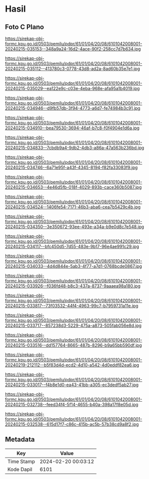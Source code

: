 # Hasil

## Foto C Plano

https://sirekap-obj-formc.kpu.go.id/0503/pemilu/pdpr/61/01/04/20/08/6101042008001-20240215-035153--348a9a24-16d2-4ace-90f2-258cc7d7b634.jpg

https://sirekap-obj-formc.kpu.go.id/0503/pemilu/pdpr/61/01/04/20/08/6101042008001-20240215-035112--413780c3-0778-43d8-ad2a-8ad60b35e7e1.jpg

https://sirekap-obj-formc.kpu.go.id/0503/pemilu/pdpr/61/01/04/20/08/6101042008001-20240215-035029--ea122e9c-c03e-4eba-968e-afa95a1b4019.jpg

https://sirekap-obj-formc.kpu.go.id/0503/pemilu/pdpr/61/01/04/20/08/6101042008001-20240215-034946--d9fb57db-3f94-4773-a6d7-fe74984b3c91.jpg

https://sirekap-obj-formc.kpu.go.id/0503/pemilu/pdpr/61/01/04/20/08/6101042008001-20240215-034910--bea79530-3694-46af-b7c8-f0f4904e1d6a.jpg

https://sirekap-obj-formc.kpu.go.id/0503/pemilu/pdpr/61/01/04/20/08/6101042008001-20240215-034833--7cbdb9a4-9db2-4db3-a86a-47a563b236bd.jpg

https://sirekap-obj-formc.kpu.go.id/0503/pemilu/pdpr/61/01/04/20/08/6101042008001-20240215-034746--6a71e95f-a43f-4345-8194-f82fa33083f9.jpg

https://sirekap-obj-formc.kpu.go.id/0503/pemilu/pdpr/61/01/04/20/08/6101042008001-20240215-034653--4e46d5fb-018f-4029-893b-cace360b5087.jpg

https://sirekap-obj-formc.kpu.go.id/0503/pemilu/pdpr/61/01/04/20/08/6101042008001-20240215-034524--1406fe54-7171-46b3-aba6-cea7b5429c4b.jpg

https://sirekap-obj-formc.kpu.go.id/0503/pemilu/pdpr/61/01/04/20/08/6101042008001-20240215-034350--3e350672-93ee-493e-a34a-b9e0d8c7e548.jpg

https://sirekap-obj-formc.kpu.go.id/0503/pemilu/pdpr/61/01/04/20/08/6101042008001-20240215-034117--bfc450d5-7d55-483e-9b17-96e4ae991c29.jpg

https://sirekap-obj-formc.kpu.go.id/0503/pemilu/pdpr/61/01/04/20/08/6101042008001-20240215-034033--4d4d844e-5ab3-4f77-a7d1-0768bcde0867.jpg

https://sirekap-obj-formc.kpu.go.id/0503/pemilu/pdpr/61/01/04/20/08/6101042008001-20240215-033926--f036fd48-b8c3-437a-8737-9aaaea98a180.jpg

https://sirekap-obj-formc.kpu.go.id/0503/pemilu/pdpr/61/01/04/20/08/6101042008001-20240215-033817--73f03532-44f4-4963-99c7-b7959731a11e.jpg

https://sirekap-obj-formc.kpu.go.id/0503/pemilu/pdpr/61/01/04/20/08/6101042008001-20240215-033717--857238d3-5229-475a-a873-505fab056e8d.jpg

https://sirekap-obj-formc.kpu.go.id/0503/pemilu/pdpr/61/01/04/20/08/6101042008001-20240215-033516--dd157764-8665-487b-8296-b9a65bb590df.jpg

https://sirekap-obj-formc.kpu.go.id/0503/pemilu/pdpr/61/01/04/20/08/6101042008001-20240219-212112--b5f83d4d-ecd2-4d10-a542-4d0eddf82ea6.jpg

https://sirekap-obj-formc.kpu.go.id/0503/pemilu/pdpr/61/01/04/20/08/6101042008001-20240215-033017--f4b8e1d0-ea43-41bb-a305-ec3dedf5ab27.jpg

https://sirekap-obj-formc.kpu.go.id/0503/pemilu/pdpr/61/01/04/20/08/6101042008001-20240215-032738--feed34f4-5f14-4655-b40a-398a17f8e05d.jpg

https://sirekap-obj-formc.kpu.go.id/0503/pemilu/pdpr/61/01/04/20/08/6101042008001-20240215-032538--615d17f7-c86c-415b-ac5b-57b38cd9a8f2.jpg


## Metadata

| Key        | Value               |
| ---------- | ------------------- |
| Time Stamp | 2024-02-20 00:03:12 |
| Kode Dapil | 6101                |



